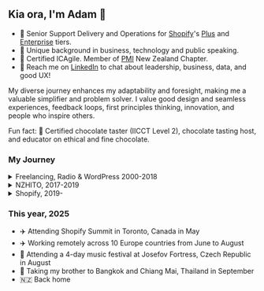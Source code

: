 ## Kia ora, I'm Adam 👋 

- 💼 Senior Support Delivery and Operations for [Shopify](https://github.com/shopify)'s [Plus](https://www.shopify.com/plus?country=us&lang=en) and [Enterprise](https://www.shopify.com/enterprise) tiers.
- 📐 Unique background in business, technology and public speaking.
- 🌱 Certified ICAgile. Member of [PMI](https://www.pmi.org/) New Zealand Chapter.
- 💬 Reach me on [LinkedIn](https://linkedin.com/in/adamthomsonnz) to chat about leadership, business, data, and good UX!

My diverse journey enhances my adaptability and foresight, making me a valuable simplifier and problem solver. I value good design and seamless experiences, feedback loops, first principles thinking, innovation, and people who inspire others.

Fun fact: 🍫 Certified chocolate taster (IICCT Level 2), chocolate tasting host, and educator on ethical and fine chocolate.

### My Journey

<details>
<summary>Freelancing, Radio & WordPress 2000-2018</summary>
<br />

- 2000 - Began my career in website development, naturally with some marketing, design, and photography on the side. I worked with many dozens of entities, building a great portfolio and reputation
- 2004 - Started music and event promotion. I organised everything from music festivals to car shows to fundraisers
- 2007 - Became a radio DJ at iconic 40-year-old station [RadioActive 88.6FM](https://radioactive.fm)
  - Hosted many different shows over the following 11 years, day and night
  - Interviewed renowned musicians and other celebrities
  - Took on other roles like designer and podcast producer
- 2009 - Began working for [ALC Apparel](https://alostcauseofficial.com/) helping a friend build his global clothing brand from Cuba Street, now based in California with 100+ stockists around the globe
- 2011 - Co-organizer of national WordPress conference
- 2014 - Managed the radio station on a 1-month contract
- 2017 - Took on Wellington WordPress meetup.com group, co-organizing monthly meetups and re-establishing that community
- 2017 - Managed the radio station on a 2-month contract, including direct involvement in the RadioActive.fm ReActivate Campaign:
  - Fundraised $90K to avoid liquidation and protect the station for another 40 years
  - Huge marketing campaign involving many celebrities and past DJs and associates of the station
  - Assisted in the station becoming a charitable trust, establishing a trust board, plus DJ and events committees
  - A brand new premise in the city including offices and purpose-built production suite, recording and live-to-air studios, all featuring the latest in modern radio, recording, and production technology.
- 2018 - Co-organizer and emcee of national WordPress conference

</details>

<details>
<summary>NZHITO, 2017-2019</summary>
<br />

- 2017 - Began working for [NZHITO](https://hito.org.nz), completing several large bodies of work over 2 years:
  - Modernisation of all systems; migrating all knowledge and software used to the cloud, data retention and risk mitigation, service monitoring, support ticketing, task management, device procurement and management, upgrading all office equipment including VOIP and the ability to work remotely
  - Redeveloping multiple public-facing websites to be mobile responsive, modern and SEO friendly
  - Developing a learning management system for apprentices, and advising on another
  - Helping to ensure we meet any requirements set by either the Tertiary Education Commission, MBIE or NZ Government
  - Training and supporting frontline staff through adoption
  - Consulting on ICT, marketing, and events to senior management and c-class
  - Reporting to the CTO, supporting the CEO and CFO, and liasing with board and stakeholders as needed.

</details>

<details>
<summary>Shopify, 2019-</summary>
<br />

I've been at [Shopify.com](https://shopify.com/) since 2019, enhancing systems and helping high-impact teams to excel 🚀

- 2019
  - Started as an **Escalated Technical Specialist**, with consistent upper 90th percentile resolution and CSAT
  - Became an **Support Response Manager**, managing incidents and any outward facing communications around them
- 2020
  - ✈️ Attended Shopify Summit in Ottawa, Canada, toured HQ, met CEO Tobi Lütke, dinner with COO Toby Shannon
  - Joined a pilot to enhance the support of Shopify's highest volume merchants
- 2021
  - Became an **Enterprise Support Manager**, leading high-impact teams around the globe
- 2023
  - ✈️ Attended a leadership conference at the Fairmont Banff Springs in the Rocky mountains, Canada
  - Invited to join senior leadership as **Project Manager** of the Enterprise Support build
- 2024
  - Official launch of [Shopify for Enterprise](https://www.shopify.com/enterprise)
  - Invited to stay in senior leadership team as a **Senior Delivery Expert** for Shopify's Plus and Enterprise models
  - 🎉 Celebrated 5 years at Shopify, using the bonus leave to visit Thailand and Singapore
- 2025
  - ✈️ Attended Shopify Summit in Toronto, Canada, toured our Toronto office, 3-day hackathon
  - ✈️ Participated in Shopify's Destination90 program, working remotely across Europe for 90 days from June to August

</details>

### This year, 2025

- ✈️ Attending Shopify Summit in Toronto, Canada in May
- ✈️ Working remotely across 10 Europe countries from June to August
- 🤘 Attending a 4-day music festival at Josefov Fortress, Czech Republic in August
- 🍜 Taking my brother to Bangkok and Chiang Mai, Thailand in September
- 🇳🇿 Back home

